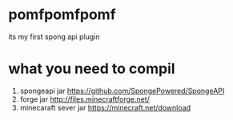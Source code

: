 pomfpomfpomf
============
its my first spong api plugin

what you need to compil
=======================
1. spongeapi jar  https://github.com/SpongePowered/SpongeAPI  
2. forge jar http://files.minecraftforge.net/
3. minecaraft sever jar https://minecraft.net/download

